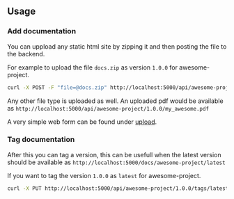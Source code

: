 ## Usage

### Add documentation

You can uppload any static html site by zipping it and
then posting the file to the backend.

For example to upload the file `docs.zip` as version `1.0.0` for awesome-project.

```sh
curl -X POST -F "file=@docs.zip" http://localhost:5000/api/awesome-project/1.0.0
```

Any other file type is uploaded as well.
An uploaded pdf would be available as
`http://localhost:5000/api/awesome-project/1.0.0/my_awesome.pdf`


A very simple web form can be found under [upload](#/upload).

### Tag documentation

After this you can tag a version, this can be usefull when
the latest version should be available as `http://localhost:5000/docs/awesome-project/latest`

If you want to tag the version `1.0.0` as `latest` for awesome-project.

```sh
curl -X PUT http://localhost:5000/api/awesome-project/1.0.0/tags/latest
```
